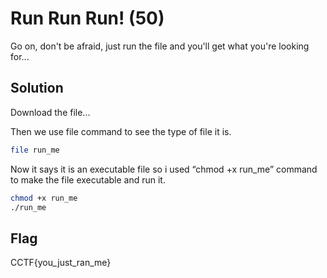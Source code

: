 # Run Run Run! (50)

Go on, don't be afraid, just run the file and you'll get what you're looking for...

## Solution

Download the file...

Then we use file command to see the type of file it is.
```bash
file run_me
```
Now it says it is an executable file so i used “chmod +x run_me” command to make the file executable and run it.
```bash
chmod +x run_me
./run_me
```

## Flag
CCTF{you_just_ran_me}
